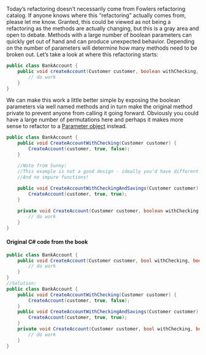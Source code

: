 Today’s refactoring doesn’t necessarily come from Fowlers refactoring catalog. 
If anyone knows where this “refactoring” actually comes from, please let me know.
Granted, this could be viewed as not being a refactoring as the methods are actually changing, but this is a gray area and open to debate.
Methods with a large number of boolean parameters can quickly get out of hand and can produce unexpected behavior. 
Depending on the number of parameters will determine how many methods need to be broken out. 
Let’s take a look at where this refactoring starts:
```Java
public class BankAccount {
	public void createAccount(Customer customer, boolean withChecking, boolean withSavings, boolean withStocks) {
		// do work
	}
}
```
We can make this work a little better simple by exposing the boolean parameters via well named methods and in turn make the original method private to prevent anyone from calling it going forward. 
Obviously you could have a large number of permutations here and perhaps it makes more sense to refactor to a [Parameter object](http://refactoring.com/catalog/introduceParameterObject.html) instead.

```Java
public class BankAccount {
	public void CreateAccountWithChecking(Customer customer) {
		CreateAccount(customer, true, false);
	}

	//Note from Sunny:
	//This example is not a good design - ideally you'd have different classes for different account types!
	//And no impure functions!
	
	public void CreateAccountWithCheckingAndSavings(Customer customer) {
		CreateAccount(customer, true, true);
	}

	private void CreateAccount(Customer customer, boolean withChecking, boolean withSavings) {
		// do work
	}
}
```
 
#### Original C# code from the book
```cs
public class BankAccount {
	public void CreateAccount(Customer customer, bool withChecking, bool withSavings, bool withStocks) {
		// do work
	}
}
//Solution:
public class BankAccount {
	public void CreateAccountWithChecking(Customer customer) {
		CreateAccount(customer, true, false);
	}
	public void CreateAccountWithCheckingAndSavings(Customer customer) {
		CreateAccount(customer, true, true);
	}
	private void CreateAccount(Customer customer, bool withChecking, bool withSavings) {
		// do work
	}
}
``` 